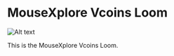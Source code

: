 # MouseXplore Vcoins Loom
![Alt text](/logo.png?raw=true "Logo")


This is the MouseXplore Vcoins Loom.
